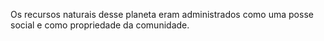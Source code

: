 ﻿Os recursos naturais desse planeta eram administrados como uma posse social e como propriedade da comunidade.